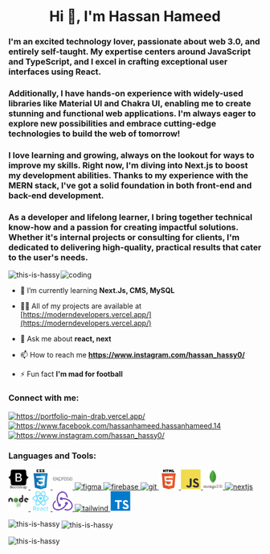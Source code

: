 <h1 align="center">Hi 👋, I'm Hassan Hameed</h1>
<h3 align="left">I'm an excited technology lover, passionate about web 3.0, and entirely self-taught. My expertise centers around JavaScript and TypeScript, and I excel in crafting exceptional user interfaces using React. <h3/> 
  <h3 align='left'> Additionally, I have hands-on experience with widely-used libraries like Material UI and Chakra UI, enabling me to create stunning and functional web applications. I'm always eager to explore new possibilities and embrace cutting-edge technologies to build the web of tomorrow! </h3>

<h3 align="left">I love learning and growing, always on the lookout for ways to improve my skills. Right now, I'm diving into Next.js to boost my development abilities. Thanks to my experience with the MERN stack, I've got a solid foundation in both front-end and back-end development. <h3/>
   <h3 align='left'> As a developer and lifelong learner, I bring together technical know-how and a passion for creating impactful solutions. Whether it's internal projects or consulting for clients, I'm dedicated to delivering high-quality, practical results that cater to the user's needs.</h3>

<img align="right" alt="coding" width="400" src="https://user-images.githubusercontent.com/55389276/140866485-8fb1c876-9a8f-4d6a-98dc-08c4981eaf70.gif">

<p align="left"> <img src="https://komarev.com/ghpvc/?username=this-is-hassy&label=Profile%20views&color=0e75b6&style=flat" alt="this-is-hassy" /> </p>

- 🌱 I’m currently learning **Next.Js, CMS, MySQL**

- 👨‍💻 All of my projects are available at [https://moderndevelopers.vercel.app/](https://moderndevelopers.vercel.app/)

- 💬 Ask me about **react, next**

- 📫 How to reach me **https://www.instagram.com/hassan_hassy0/**

- ⚡ Fun fact **I'm mad for football**

<h3 align="left">Connect with me:</h3>
<p align="left">
<a href="https://dev.to/https://portfolio-main-drab.vercel.app/" target="blank"><img align="center" src="https://raw.githubusercontent.com/rahuldkjain/github-profile-readme-generator/master/src/images/icons/Social/devto.svg" alt="https://portfolio-main-drab.vercel.app/" height="30" width="40" /></a>
<a href="https://fb.com/https://www.facebook.com/hassanhameed.hassanhameed.14" target="blank"><img align="center" src="https://raw.githubusercontent.com/rahuldkjain/github-profile-readme-generator/master/src/images/icons/Social/facebook.svg" alt="https://www.facebook.com/hassanhameed.hassanhameed.14" height="30" width="40" /></a>
<a href="https://instagram.com/https://www.instagram.com/hassan_hassy0/" target="blank"><img align="center" src="https://raw.githubusercontent.com/rahuldkjain/github-profile-readme-generator/master/src/images/icons/Social/instagram.svg" alt="https://www.instagram.com/hassan_hassy0/" height="30" width="40" /></a>
</p>

<h3 align="left">Languages and Tools:</h3>
<p align="left"> <a href="https://getbootstrap.com" target="_blank" rel="noreferrer"> <img src="https://raw.githubusercontent.com/devicons/devicon/master/icons/bootstrap/bootstrap-plain-wordmark.svg" alt="bootstrap" width="40" height="40"/> </a> <a href="https://www.w3schools.com/css/" target="_blank" rel="noreferrer"> <img src="https://raw.githubusercontent.com/devicons/devicon/master/icons/css3/css3-original-wordmark.svg" alt="css3" width="40" height="40"/> </a> <a href="https://expressjs.com" target="_blank" rel="noreferrer"> <img src="https://raw.githubusercontent.com/devicons/devicon/master/icons/express/express-original-wordmark.svg" alt="express" width="40" height="40"/> </a> <a href="https://www.figma.com/" target="_blank" rel="noreferrer"> <img src="https://www.vectorlogo.zone/logos/figma/figma-icon.svg" alt="figma" width="40" height="40"/> </a> <a href="https://firebase.google.com/" target="_blank" rel="noreferrer"> <img src="https://www.vectorlogo.zone/logos/firebase/firebase-icon.svg" alt="firebase" width="40" height="40"/> </a> <a href="https://git-scm.com/" target="_blank" rel="noreferrer"> <img src="https://www.vectorlogo.zone/logos/git-scm/git-scm-icon.svg" alt="git" width="40" height="40"/> </a> <a href="https://www.w3.org/html/" target="_blank" rel="noreferrer"> <img src="https://raw.githubusercontent.com/devicons/devicon/master/icons/html5/html5-original-wordmark.svg" alt="html5" width="40" height="40"/> </a> <a href="https://developer.mozilla.org/en-US/docs/Web/JavaScript" target="_blank" rel="noreferrer"> <img src="https://raw.githubusercontent.com/devicons/devicon/master/icons/javascript/javascript-original.svg" alt="javascript" width="40" height="40"/> </a> <a href="https://www.mongodb.com/" target="_blank" rel="noreferrer"> <img src="https://raw.githubusercontent.com/devicons/devicon/master/icons/mongodb/mongodb-original-wordmark.svg" alt="mongodb" width="40" height="40"/> </a>  <a href="https://nextjs.org/" target="_blank" rel="noreferrer"> <img src="https://cdn.worldvectorlogo.com/logos/nextjs-2.svg" alt="nextjs" width="40" height="40"/> </a> <a href="https://nodejs.org" target="_blank" rel="noreferrer"> <img src="https://raw.githubusercontent.com/devicons/devicon/master/icons/nodejs/nodejs-original-wordmark.svg" alt="nodejs" width="40" height="40"/> </a> <a href="https://reactjs.org/" target="_blank" rel="noreferrer"> <img src="https://raw.githubusercontent.com/devicons/devicon/master/icons/react/react-original-wordmark.svg" alt="react" width="40" height="40"/> </a> <a href="https://redux.js.org" target="_blank" rel="noreferrer"> <img src="https://raw.githubusercontent.com/devicons/devicon/master/icons/redux/redux-original.svg" alt="redux" width="40" height="40"/> </a>  <a href="https://tailwindcss.com/" target="_blank" rel="noreferrer"> <img src="https://www.vectorlogo.zone/logos/tailwindcss/tailwindcss-icon.svg" alt="tailwind" width="40" height="40"/> </a> <a href="https://www.typescriptlang.org/" target="_blank" rel="noreferrer"> <img src="https://raw.githubusercontent.com/devicons/devicon/master/icons/typescript/typescript-original.svg" alt="typescript" width="40" height="40"/> </a> </p>

<p><img align="left" src="https://github-readme-stats.vercel.app/api/top-langs?username=this-is-hassy&show_icons=true&locale=en&layout=compact" alt="this-is-hassy" /></p>

<p>&nbsp;<img align="center" src="https://github-readme-stats.vercel.app/api?username=this-is-hassy&show_icons=true&locale=en" alt="this-is-hassy" /></p>

<p><img align="center" src="https://github-readme-streak-stats.herokuapp.com/?user=this-is-hassy&" alt="this-is-hassy" /></p>

